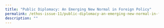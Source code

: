 ```yaml
---
title: "Public Diplomacy: An Emerging New Normal in Foreign Policy"
permalink: /ethos-issue-11/public-diplomacy-an-emerging-new-normal-in-foreign-policy/
description: ""
---
```

